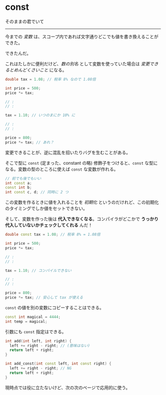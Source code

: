 # const

そのままの君でいて

---

今までの *変数* は、スコープ内であれば文字通りどこでも値を書き換えることができた。

できたんだ。

これはたしかに便利だけど、*数の別名* として変数を使っていた場合は *変更できるとめんどくさいこと* になる。

```cpp
double tax = 1.08; // 税率 8% なので 1.08倍

int price = 500;
price *= tax;

// :
// :

tax = 1.10; // いつのまにか 10% に

// :
// :

price = 800;
price *= tax; // あれ？
```

変更できることが、逆に混乱を招いたりバグを生むことがある。


そこで型に `const` (定まった、constant の略) 修飾子をつけると、`const` な型になる。変数の型のところに使えば `const` な変数が作れる。

```cpp
// 前でも後でもいい
int const a;
const int b;
int const c, d; // 同時に 2 つ
```

この変数を作るときに値を入れることを *初期化* というのだけれど、この初期化のタイミングでしか値をセットできない。

そして、変数を作った後は **代入できなくなる**。コンパイラがどこかで **うっかり代入していないかチェックしてくれる** んだ！

```cpp
double const tax = 1.08; // 税率 8% = 1.08倍

int price = 500;
price *= tax;

// :
// :

tax = 1.10; // コンパイルできない

// :
// :

price = 800;
price *= tax; // 安心して tax が使える
```

`const` の値を別の変数にコピーすることはできる。

```cpp
const int magical = 4444;
int temp = magical;
```

引数にも `const` 指定はできる。

```cpp
int add(int left, int right) {
  left += right - right; // (意味はない)
  return left + right;
}

int add_const(int const left, int const right) {
  left += right - right; // NG
  return left + right;
}
```

現時点では役に立たないけど、次の次のページで応用的に使う。
